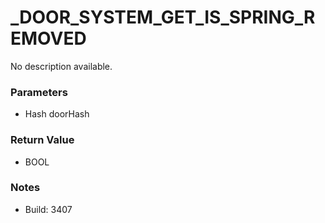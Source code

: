 # _DOOR_SYSTEM_GET_IS_SPRING_REMOVED

No description available.

### Parameters
* Hash doorHash

### Return Value
* BOOL

### Notes
* Build: 3407

